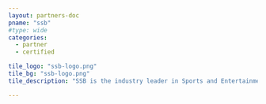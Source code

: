 ```yaml
---
layout: partners-doc
pname: "ssb"
#type: wide
categories: 
  - partner
  - certified

tile_logo: "ssb-logo.png"
tile_bg: "ssb-logo.png"
tile_description: "SSB is the industry leader in Sports and Entertainment data management.  Its Central Intelligence platform serves as the data foundation to which and from which all data flows for professional teams, universities,  leagues, venues and conferences.  SSB increases our client’s effectiveness (more revenue, fan engagement) and efficiency (immediate access to reports and analytics"

---
```


